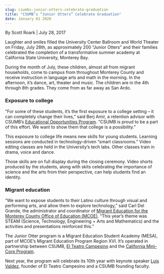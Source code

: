 ```yaml
---
slug: csumbs-junior-otters-celebrate-graduation
title: "CSUMB’s “Junior Otters” Celebrate Graduation"
date: January 01 2020
---
```


 
<p>By Scott Roark | July 28, 2017</p>
<p>
  Laughter and smiles filled the University Center Ballroom and World Theater on
  Friday, July 28th, as approximately 200 “Junior Otters” and their families
  celebrated the completion of a transformative summer academy at California
  State University, Monterey Bay.
</p>
<p>
  During the month of July, these children, almost all from migrant households,
  come to campus from throughout Monterey County and receive instruction in
  language arts and math in the morning. In the afternoon, it’s dance, art,
  theater and music. The children are in the 4th through 8th grades. They come
  from as far away as San Ardo.
</p>
<h3>Exposure to college</h3>
<p>
  "For some of these students, it’s the first exposure to a college setting – it
  can completely change their lives,” said Berj Amir, a retention advisor with
  CSUMB’s <a href="https://csumb.edu/eop">Educational Opportunities Program</a>.
  “CSUMB is proud to be a part of this effort. We want to show them that college
  is a possibility.”
</p>
<p>
  This exposure to college life means new skills for young students. Learning
  sessions are conducted in technology-driven “smart classrooms.” Video editing
  classes are held in the University’s tech labs. Other classes train in drama,
  voice and dance.
</p>
<p>
  Those skills are on full display during the closing ceremony. Video shorts
  produced by the students, along with skits celebrating the importance of
  science and the arts from their perspective, can help students find an
  identity.
</p>
<h3>Migrant education</h3>
<p>
  “We want to expose students to their Latino culture through visual and
  performing arts, and allow them to explore technology,” said Carl Del Grande,
  the administrator and coordinator of
  <a
    href="https://www.monterey.k12.ca.us/programs-services/migrant-services/index"
    >Migrant Education for the Monterey County Office of Education (MCOE)</a
  >. “This year’s theme was STEAM (Science, Technology, Engineering + Arts and
  Mathematics) and the activities and presentations reinforced this.”
</p>
<p>
  The Junior Otter program is a Migrant Education Student Academy (MESA), part
  of MCOE’s Migrant Education Program Region XVI. It’s operated in partnership
  between CSUMB,
  <a href="https://elteatrocampesino.com/">El Teatro Campesino</a> and the
  <a href="https://csumb.edu/minicorps">California Mini-Corp Program</a>.
</p>
<p>
  Next year, the program will celebrate its 10th year with keynote speaker
  <a
    href="https://www2.calstate.edu/impact-of-the-csu/student-success/Profiles/Pages/Luis-Valdez.aspx"
    >Luis Valdez</a
  >, founder of El Teatro Campesino and a CSUMB founding faculty.
</p>
 
